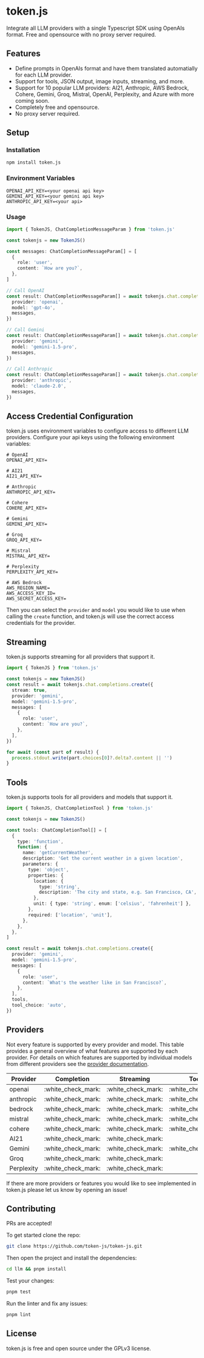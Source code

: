 # token.js

Integrate all LLM providers with a single Typescript SDK using OpenAIs format. Free and opensource with no proxy server required.

## Features

* Define prompts in OpenAIs format and have them translated automatially for each LLM provider.
* Support for tools, JSON output, image inputs, streaming, and more.
* Support for 10 popular LLM providers: AI21, Anthropic, AWS Bedrock, Cohere, Gemini, Groq, Mistral, OpenAI, Perplexity, and Azure with more coming soon.
* Completely free and opensource.
* No proxy server required.

## Setup

### Installation

```bash
npm install token.js
```

### Environment Variables

```env
OPENAI_API_KEY=<your openai api key>
GEMINI_API_KEY=<your gemini api key>
ANTHROPIC_API_KEY=<your api>
```

### Usage

```ts
import { TokenJS, ChatCompletionMessageParam } from 'token.js'

const tokenjs = new TokenJS()

const messages: ChatCompletionMessageParam[] = [
  {
    role: 'user',
    content: `How are you?`,
  },
]

// Call OpenAI
const result: ChatCompletionMessageParam[] = await tokenjs.chat.completions.create({
  provider: 'openai',
  model: 'gpt-4o',
  messages,
})

// Call Gemini
const result: ChatCompletionMessageParam[] = await tokenjs.chat.completions.create({
  provider: 'gemini',
  model: 'gemini-1.5-pro',
  messages,
})

// Call Anthropic
const result: ChatCompletionMessageParam[] = await tokenjs.chat.completions.create({
  provider: 'anthropic',
  model: 'claude-2.0',
  messages,
})
```

## Access Credential Configuration

token.js uses environment variables to configure access to different LLM providers. Configure your api keys using the following environment variables:

```
# OpenAI
OPENAI_API_KEY=

# AI21
AI21_API_KEY=

# Anthropic
ANTHROPIC_API_KEY=

# Cohere
COHERE_API_KEY=

# Gemini
GEMINI_API_KEY=

# Groq
GROQ_API_KEY=

# Mistral
MISTRAL_API_KEY=

# Perplexity
PERPLEXITY_API_KEY=

# AWS Bedrock
AWS_REGION_NAME=
AWS_ACCESS_KEY_ID=
AWS_SECRET_ACCESS_KEY=
```

Then you can select the `provider` and `model` you would like to use when calling the `create` function, and token.js will use the correct access credentials for the provider.

## Streaming

token.js supports streaming for all providers that support it.

```ts
import { TokenJS } from 'token.js'

const tokenjs = new TokenJS()
const result = await tokenjs.chat.completions.create({
  stream: true,
  provider: 'gemini',
  model: 'gemini-1.5-pro',
  messages: [
    {
      role: 'user',
      content: `How are you?`,
    },
  ],
})

for await (const part of result) {
  process.stdout.write(part.choices[0]?.delta?.content || '')
}
```

## Tools

token.js supports tools for all providers and models that support it.

```ts
import { TokenJS, ChatCompletionTool } from 'token.js'

const tokenjs = new TokenJS()

const tools: ChatCompletionTool[] = [
  {
    type: 'function',
    function: {
      name: 'getCurrentWeather',
      description: 'Get the current weather in a given location',
      parameters: {
        type: 'object',
        properties: {
          location: {
            type: 'string',
            description: 'The city and state, e.g. San Francisco, CA',
          },
          unit: { type: 'string', enum: ['celsius', 'fahrenheit'] },
        },
        required: ['location', 'unit'],
      },
    },
  },
]

const result = await tokenjs.chat.completions.create({
  provider: 'gemini',
  model: 'gemini-1.5-pro',
  messages: [
    {
      role: 'user',
      content: `What's the weather like in San Francisco?`,
    },
  ],
  tools,
  tool_choice: 'auto',
})
```

## Providers

Not every feature is supported by every provider and model. This table provides a general overview of what features are supported by each provider. For details on which features are supported by individual models from different providers see the [provider documentation](todo\(md\)/).

| Provider   | Completion           | Streaming            | Tools                | JSON Output          | Image Input          |
| ---------- | -------------------- | -------------------- | -------------------- | -------------------- | -------------------- |
| openai     | :white\_check\_mark: | :white\_check\_mark: | :white\_check\_mark: | :white\_check\_mark: | :white\_check\_mark: |
| anthropic  | :white\_check\_mark: | :white\_check\_mark: | :white\_check\_mark: | :white\_check\_mark: | :white\_check\_mark: |
| bedrock    | :white\_check\_mark: | :white\_check\_mark: | :white\_check\_mark: | :white\_check\_mark: | :white\_check\_mark: |
| mistral    | :white\_check\_mark: | :white\_check\_mark: | :white\_check\_mark: | :white\_check\_mark: |                      |
| cohere     | :white\_check\_mark: | :white\_check\_mark: | :white\_check\_mark: |                      |                      |
| AI21       | :white\_check\_mark: | :white\_check\_mark: |                      |                      |                      |
| Gemini     | :white\_check\_mark: | :white\_check\_mark: | :white\_check\_mark: | :white\_check\_mark: | :white\_check\_mark: |
| Groq       | :white\_check\_mark: | :white\_check\_mark: |                      | :white\_check\_mark: |                      |
| Perplexity | :white\_check\_mark: | :white\_check\_mark: |                      |                      |                      |

If there are more providers or features you would like to see implemented in token.js please let us know by opening an issue!

## Contributing

PRs are accepted!

To get started clone the repo:

```bash
git clone https://github.com/token-js/token-js.git
```

Then open the project and install the dependencies:

```bash
cd llm && pnpm install
```

Test your changes:

```bash
pnpm test
```

Run the linter and fix any issues:

```bash
pnpm lint
```

## License

token.js is free and open source under the GPLv3 license.

